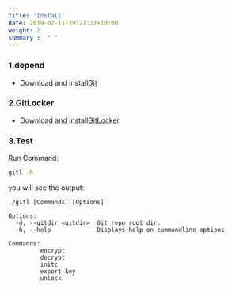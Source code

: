 ```yaml
---
title: 'Install'
date: 2019-02-11T19:27:37+10:00
weight: 2
summary :  " "
---
```


### 1.depend

* Download and install[Git](https://git-scm.com)	

### 2.GitLocker
* Download and install[GitLocker](https://charlie-ls.github.io/test/) 

### 3.Test

Run Command:
```sh
gitl -h
```
you will see the output:
```
./gitl [Commands] [Options]

Options:
  -d, --gitdir <gitdir>  Git repo root dir.
  -h, --help             Displays help on commandline options 

Commands:
         encrypt
         decrypt
         initc
         export-key
         unlock
```